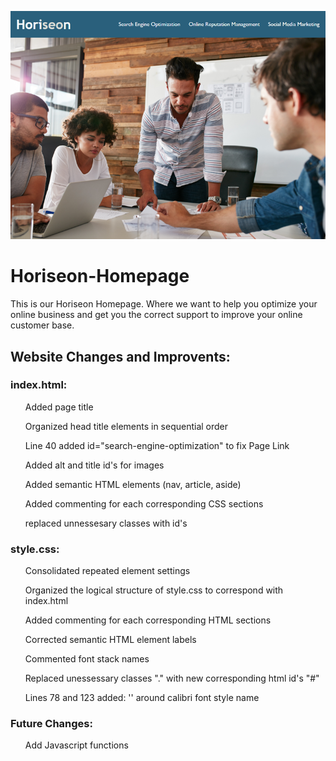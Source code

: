 ![demo1](/assets/images/demo1.png)

# Horiseon-Homepage



This is our Horiseon Homepage. Where we want to help you optimize your online business and get you 
the correct support to improve your online customer base. 
  



## Website Changes and Improvents:



### index.html:

<ul>
  
Added page title

Organized head title elements in sequential order

Line 40 added id="search-engine-optimization" to fix Page Link

Added alt and title id's for images

Added semantic HTML elements (nav, article, aside)

Added commenting for each corresponding CSS sections

replaced unnessesary classes with id's

</ul>



### style.css:

<ul>

Consolidated repeated element settings

Organized the logical structure of style.css to correspond with index.html

Added commenting for each corresponding HTML sections

Corrected semantic HTML element labels

Commented font stack names

Replaced unessessary classes "." with new corresponding html id's "#"

Lines 78 and 123 added: '' around calibri font style name

</ul>


### Future Changes:

<ul>
  
Add Javascript functions

</ul>
